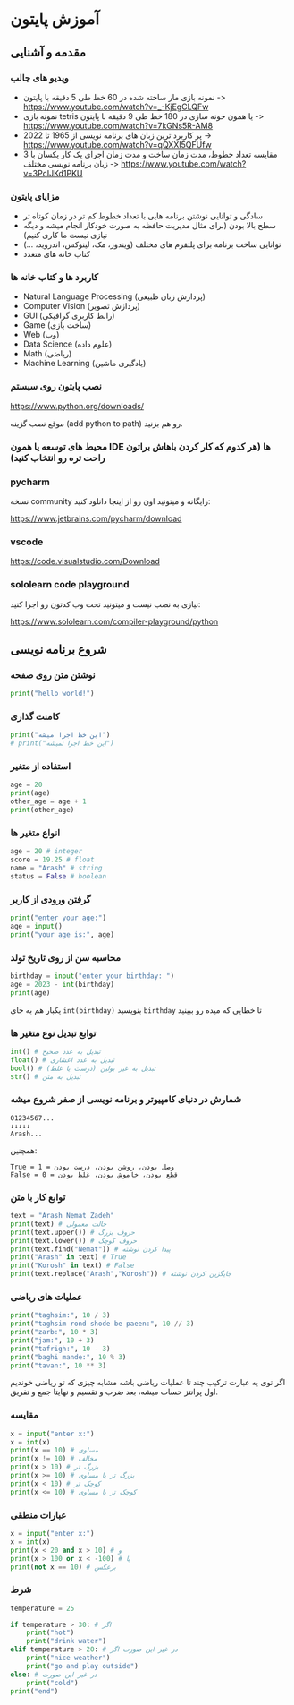 # آموزش پایتون
## مقدمه و آشنایی
### ویدیو های جالب
- نمونه بازی مار ساخته شده در 60 خط طی 5 دقیقه با پایتون -> https://www.youtube.com/watch?v=_-KjEgCLQFw
- نمونه بازی tetris یا همون خونه سازی در 180 خط طی 9 دقیقه با پایتون -> https://www.youtube.com/watch?v=7kGNs5R-AM8
- پر کاربرد ترین زبان های برنامه نویسی از 1965 تا 2022 -> https://www.youtube.com/watch?v=qQXXI5QFUfw
- مقایسه تعداد خطوط، مدت زمان ساخت و مدت زمان اجرای یک کار یکسان با 3 زبان برنامه نویسی مختلف -> https://www.youtube.com/watch?v=3PcIJKd1PKU
### مزایای پایتون
- سادگی و توانایی نوشتن برنامه هایی با تعداد خطوط کم تر در زمان کوتاه تر
- سطح بالا بودن (برای مثال مدیریت حافظه به صورت خودکار انجام میشه و دیگه نیازی نیست ما کاری کنیم)
- توانایی ساخت برنامه برای پلتفرم های مختلف (ویندوز، مک، لینوکس، اندروید، ...)
- کتاب خانه های متعدد
### کاربرد ها و کتاب خانه ها
- Natural Language Processing (پردازش زبان طبیعی)
- Computer Vision (پردازش تصویر)
- GUI (رابط کاربری گرافیکی)
- Game (ساخت بازی)
- Web (وب)
- Data Science (علوم داده)
- Math (ریاضی)
- Machine Learning (یادگیری ماشین)
### نصب پایتون روی سیستم
https://www.python.org/downloads/

موقع نصب گزینه (add python to path) رو هم بزنید.
### محیط های توسعه یا همون IDE ها (هر کدوم که کار کردن باهاش براتون راحت تره رو انتخاب کنید)
### pycharm
نسخه community رایگانه و میتونید اون رو از اینجا دانلود کنید:

https://www.jetbrains.com/pycharm/download
### vscode
https://code.visualstudio.com/Download
### sololearn code playground
نیازی به نصب نیست و میتونید تحت وب کدتون رو اجرا کنید:

https://www.sololearn.com/compiler-playground/python

## شروع برنامه نویسی
### نوشتن متن روی صفحه
```python
print("hello world!")
```
### کامنت گذاری
```python
print("این خط اجرا میشه")
# print("این خط اجرا نمیشه")
```
### استفاده از متغیر
```python
age = 20
print(age)
other_age = age + 1
print(other_age)
```
### انواع متغیر ها
```python
age = 20 # integer
score = 19.25 # float
name = "Arash" # string
status = False # boolean
```
### گرفتن ورودی از کاربر
```python
print("enter your age:")
age = input()
print("your age is:", age)
```
### محاسبه سن از روی تاریخ تولد
```python
birthday = input("enter your birthday: ")
age = 2023 - int(birthday)
print(age)
```
یکبار هم به جای `int(birthday)` بنویسید `birthday` تا خطایی که میده رو ببینید
### توابع تبدیل نوع متغیر ها
```python
int() # تبدیل به عدد صحیح
float() # تبدیل به عدد اعشاری
bool() # تبدیل به غیر بولین (درست یا غلط)
str() # تبدیل به متن
```
### شمارش در دنیای کامپیوتر و برنامه نویسی از صفر شروع میشه
```
01234567...
↓↓↓↓↓
Arash...
```
همچنین:
```
True = 1 = وصل بودن، روشن بودن، درست بودن
False = 0 = قطع بودن، خاموش بودن، غلط بودن
```
### توابع کار با متن
```python
text = "Arash Nemat Zadeh"
print(text) # حالت معمولی
print(text.upper()) # حروف بزرگ
print(text.lower()) # حروف کوچک
print(text.find("Nemat")) # پیدا کردن نوشته
print("Arash" in text) # True
print("Korosh" in text) # False
print(text.replace("Arash","Korosh")) # جایگزین کردن نوشته
```
### عملیات های ریاضی
```python
print("taghsim:", 10 / 3)
print("taghsim rond shode be paeen:", 10 // 3)
print("zarb:", 10 * 3)
print("jam:", 10 + 3)
print("tafrigh:", 10 - 3)
print("baghi mande:", 10 % 3)
print("tavan:", 10 ** 3)
```
اگر توی یه عبارت ترکیب چند تا عملیات ریاضی باشه مشابه چیزی که تو ریاضی خوندیم اول پرانتز حساب میشه، بعد ضرب و تقسیم و نهایتا جمع و تفریق.
### مقایسه
```python
x = input("enter x:")
x = int(x)
print(x == 10) # مساوی
print(x != 10) # مخالف
print(x > 10) # بزرگ تر
print(x >= 10) # بزرگ تر یا مساوی
print(x < 10) # کوچک تر
print(x <= 10) # کوچک تر یا مساوی
```
### عبارات منطقی
```python
x = input("enter x:")
x = int(x)
print(x < 20 and x > 10) # و
print(x > 100 or x < -100) # یا
print(not x == 10) # برعکس
```
### شرط
```python
temperature = 25

if temperature > 30: # اگر
    print("hot")
    print("drink water")
elif temperature > 20: # در غیر این صورت اگر
    print("nice weather")
    print("go and play outside")
else: # در غیر این صورت
    print("cold")
print("end")
```
